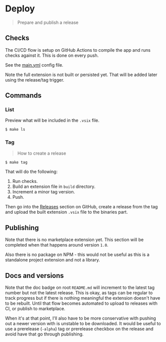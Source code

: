 # Deploy
> Prepare and publish a release


## Checks

The CI/CD flow is setup on GitHub Actions to compile the app and runs checks against it. This is done on every push.

See the [main.yml](/.github/workflows/main.yml) config file.

Note the full extension is not built or persisted yet. That will be added later using the release/tag trigger.


## Commands

### List

Preview what will be included in the `.vsix` file.

```sh
$ make ls
```

### Tag
> How to create a release

```sh
$ make tag
```

That will do the following:

1. Run checks.
2. Build an extension file in `build` directory.
3. Increment a minor tag version.
4. Push.

Then go into the [Releases](https://github.com/MichaelCurrin/auto-commit-msg/releases) section on GitHub, create a release from the tag and upload the built extension `.vsix` file to the binaries part.


## Publishing

Note that there is no marketplace extension yet. This section will be completed when that happens around version `1.0`.

Also there is no package on NPM - this would not be useful as this is a standalone project extension and not a library.


## Docs and versions

Note that the doc badge on root `README.md` will increment to the latest tag number but not the latest release. This is okay, as tags can be regular to track progress but if there is nothing meaningful the extension doesn't have to be rebuilt. Until that flow becomes automated to upload to releases with CI, or publish to marketplace.

When it's at that point, I'll also have to be more conservative with pushing out a newer version with is unstable to be downloaded. It would be useful to use a prerelease (`-alpha`) tag or prerelease checkbox on the release and avoid have that go through publishing.
